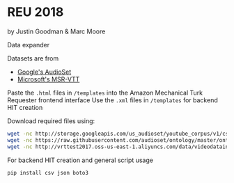 # REU 2018
by Justin Goodman & Marc Moore

Data expander

Datasets are from
* [Google's AudioSet](https://research.google.com/audioset/download.html)
* [Microsoft's MSR-VTT](http://ms-multimedia-challenge.com/2017/dataset)

Paste the `.html` files in `/templates` into the Amazon Mechanical Turk Requester frontend interface
Use the `.xml` files in `/templates` for backend HIT creation

Download required files using:
```bash
wget -nc http://storage.googleapis.com/us_audioset/youtube_corpus/v1/csv/unbalanced_train_segments.csv
wget -nc https://raw.githubusercontent.com/audioset/ontology/master/ontology.json
wget -nc http://vrttest2017.oss-us-east-1.aliyuncs.com/data/videodatainfo_2017.json
```

For backend HIT creation and general script usage
```bash
pip install csv json boto3
```
